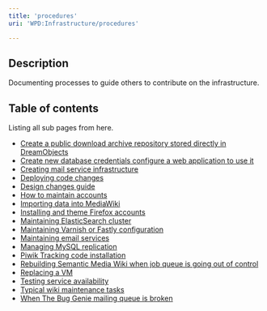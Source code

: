 ```yaml
---
title: 'procedures'
uri: 'WPD:Infrastructure/procedures'

---
```

## Description

Documenting processes to guide others to contribute on the infrastructure.

## Table of contents

Listing all sub pages from here.

-   [Create a public download archive repository stored directly in DreamObjects](/WPD:Infrastructure/procedures/Create_a_public_download_archive_repository_stored_directly_in_DreamObjects)
-   [Create new database credentials configure a web application to use it](/WPD:Infrastructure/procedures/Create_new_database_credentials_configure_a_web_application_to_use_it)
-   [Creating mail service infrastructure](/WPD:Infrastructure/procedures/Creating_mail_service_infrastructure)
-   [Deploying code changes](/WPD:Infrastructure/procedures/Deploying_code_changes)
-   [Design changes guide](/WPD:Infrastructure/procedures/Design_changes_guide)
-   [How to maintain accounts](/WPD:Infrastructure/procedures/How_to_maintain_accounts)
-   [Importing data into MediaWiki](/WPD:Infrastructure/procedures/Importing_data_into_MediaWiki)
-   [Installing and theme Firefox accounts](/WPD:Infrastructure/procedures/Installing_and_theme_Firefox_accounts)
-   [Maintaining ElasticSearch cluster](/WPD:Infrastructure/procedures/Maintaining_ElasticSearch_cluster)
-   [Maintaining Varnish or Fastly configuration](/WPD:Infrastructure/procedures/Maintaining_Varnish_or_Fastly_configuration)
-   [Maintaining email services](/WPD:Infrastructure/procedures/Maintaining_email_services)
-   [Managing MySQL replication](/WPD:Infrastructure/procedures/Managing_MySQL_replication)
-   [Piwik Tracking code installation](/WPD:Infrastructure/procedures/Piwik_Tracking_code_installation)
-   [Rebuilding Semantic Media Wiki when job queue is going out of control](/WPD:Infrastructure/procedures/Rebuilding_Semantic_Media_Wiki_when_job_queue_is_going_out_of_control)
-   [Replacing a VM](/WPD:Infrastructure/procedures/Replacing_a_VM)
-   [Testing service availability](/WPD:Infrastructure/procedures/Testing_service_availability)
-   [Typical wiki maintenance tasks](/WPD:Infrastructure/procedures/Typical_wiki_maintenance_tasks)
-   [When The Bug Genie mailing queue is broken](/WPD:Infrastructure/procedures/When_The_Bug_Genie_mailing_queue_is_broken)

